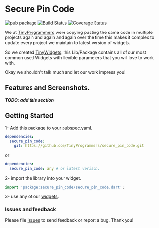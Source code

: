 # Secure Pin Code

[![pub package](https://img.shields.io/pub/v/secure_pin_code.svg)](https://pub.dartlang.org/packages/secure_pin_code)
[![Build Status](https://travis-ci.org/TinyProgrammers/secure_pin_code.svg?branch=master)](https://travis-ci.org/TinyProgrammers/secure_pin_code)
[![Coverage Status](https://coveralls.io/repos/github/TinyProgrammers/secure_pin_code/badge.svg?branch=master)](https://coveralls.io/github/TinyProgrammers/secure_pin_code?branch=master)

We at [TinyProgrammers](http://TinyProgrammers.ga) were copying pasting the same code in multiple projects again and again and again over the time this makes it complex to update every project we maintain to latest version of widgets.

So we created [TinyWidgets](/). this Lib/Package contains all of our most common used Widgets with flexible parameters that you will love to work with.

Okay we shouldn't talk much and let our work impress you!

## Features and Screenshots.

##### TODO: add this section

## Getting Started

1- Add this package to your [pubspec.yaml](https://flutter.io/platform-plugins/).


```yml
dependencies:
  secure_pin_code:
    git: https://github.com/TinyProgrammers/secure_pin_code.git
```
or

```yml
dependencies:
  secure_pin_code: any # or latest verison.
```

2- import the library into your widget.

```dart
import 'package:secure_pin_code/secure_pin_code.dart';
```

3- use any of our [widgets](#features-and-screenshots).

### Issues and feedback

Please file [issues](https://github.com/tinyprogrammers/secure_pin_code/issues/new) to send feedback or report a bug. Thank you!
